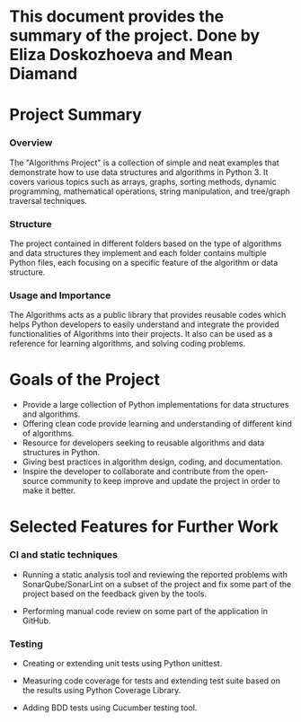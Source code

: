 # This document provides the summary of the project. Done by Eliza Doskozhoeva and Mean Diamand

# Project Summary

### Overview
The "Algorithms Project" is a collection of simple and neat examples that demonstrate how to use data structures and algorithms in Python 3. It covers various topics such as arrays, graphs, sorting methods, dynamic programming, mathematical operations, string manipulation, and tree/graph traversal techniques.

### Structure
The project contained in different folders based on the type of algorithms and data structures they implement and each folder contains multiple Python files, each focusing on a specific feature of the algorithm or data structure.

### Usage and Importance
The Algorithms acts as a public library that provides reusable codes which helps Python developers to easily understand and integrate the provided functionalities of Algorithms into their projects. It also can be used as a reference for learning algorithms, and solving coding problems.

# Goals of the Project
- Provide a large collection of Python implementations for data structures and algorithms.
- Offering clean code provide learning and understanding of different kind of algorithms.
- Resource for developers seeking to reusable algorithms and data structures in Python.
- Giving best practices in algorithm design, coding, and documentation.
- Inspire the developer to collaborate and contribute from the open-source community to keep improve and update the project in order to make it better.

# Selected Features for Further Work

### CI and static techniques
- Running a static analysis tool and reviewing the reported problems with SonarQube/SonarLint on a subset of the project and fix some part of the project based on the feedback given by the tools.

- Performing manual code review on some part of the application in GitHub.

### Testing

- Creating or extending unit tests using Python unittest.

- Measuring code coverage for tests and extending test suite based on the results using Python Coverage Library.

- Adding BDD tests using Cucumber testing tool.

